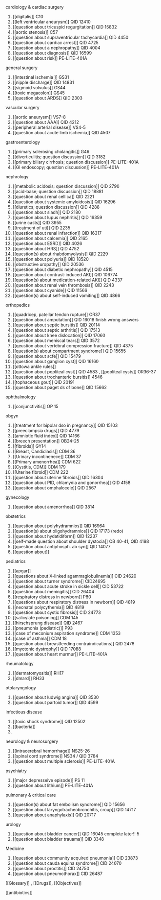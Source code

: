 cardiology & cardiac surgery

1. [[digitalis]] C10
2. [[left ventricular aneurysm]] QID 12410
3. [[question about tricuspid regurgitation]] QID 15832
4. [[aortic stenosis]] C57
5. [[question about supraventricular tachycardia]] QID 4450
6. [[question about cardiac arrest]] QID 4725
7. [[question about a nephropathy]] QID 4004
8. [[question about diagnosis]] QID 16599
9. [[question about risk]] PE-LITE-401A

general surgery 

1. [[intestinal ischemia ]] GS31
2. [[nipple discharge]] QID 14831
3. [[sigmoid volvulus]] GS44
4. [[toxic megacolon]] GS45
5. [[question about ARDS]] QID 2303

vascular surgery 

1. [[aortic aneurysm]] VS7-8
2. [[question about AAA]] QID 4212
3. [[peripheral arterial disease]] VS4-5
4. [[question about acute limb ischemia]] QID 4507

gastroenterology 

1. [[primary sclerosing cholangitis]] G46
2. [[diverticulitis; question discussion]] QID 3182
3. [[primary biliary cirrhosis; question discussion]] PE-LITE-401A
4. [[GI endoscopy; question discussion]] PE-LITE-401A

nephrology 
1. [[metabolic acidosis; question discussion]] QID 2790
2. [[acid-base; question discussion]] QID 18881
3. [[question about renal cell ca]] QID 2221
4. [[question about systemic amyloidosis]] QID 16296
5. [[diuretics; question discussion]] QID 4288
6. [[question about siadh]] QID 2180
7. [[question about lupus nephritis]] QID 16359
8. [[urine casts]] QID 3955
9. [[treatment of uti]] QID 2235
10. [[question about renal infarction]] QID 16317
11. [[question about calcemia]] QID 2165
12. [[question about ESRD]] QID 4026
13. [[question about HRS]] QID 4752
14. [[question(s) about rhabdomyolysis]] QID 2229
15. [[question about polyuria]] QID 18520
16. [[obstructive uropathy]] QID 20536
17. [[question about diabetic nephropathy]] QID 4515
18. [[question about contrast-induced AKI]] QID 106774
19. [[question(s) about medication-related AKI]] QID 4337
20. [[question about renal vein thrombosis]] QID 2243
21. [[question about cyanide]] QID 11566
22. [[question(s) about self-induced vomiting]] QID 4866


orthopedics 

1. [[quadricep, patellar tendon rupture]] OR37
2. [[question about amputation]] QID 16018 finish wrong answers
3. [[question about septic bursitis]] QID 20114
4. [[question about septic arthritis]] QID 17513
5. [[quesiton about knee dislocation]] QID 17060
6. [[question about meniscal tears]] QID 3572
7. [[qeustion about vertebral compression fracture]] QID 4375
8. [[question(s) about compartment syndrome]] QID 15655
9. [[question about scfe]] QID 15479
10. [[question about ganglion cyst]] QID 16160
11. [[ottowa ankle rules]]
12. [[question about popliteal cyst]] QID 4583 , [[popliteal cysts]] OR36-37 
13. [[question about trochanteric bursitis]] 4546
14. [[tophaceous gout]] QID 20191
15. [[question about paget ds of bone]] QID 15662

ophthalmology 

1. [[conjunctivitis]] OP 15

obgyn

1. [[treatment for bipolar dso in pregnancy]] QID 15103
2. [[preeclampsia drugs]] QID 4779
3. [[amniotic fluid index]] QID 14166
4. [[breech presentation]] OB24-25
5. [[fibroids]] GY14
6. [[Breast, Candidiasis]] CDM 36 
2. [[Urinary incontinenece]] CDM 37
3. [[Primary amenorrhea]] CDM 622
4. [[Cystitis, CDM]] CDM 179
5. [[Uterine fibroid]] CDM 222
6. [[question about uterine fibroids]] QID 16304
7. [[question about PID, chlamydia and gonorrhea]] QID 4158
8. [[quesiton about omphalocele]] QID 2567

gynecology

1. [[question about amenorrhea]] QID 3814

obstetrics 
1. [[question about polyhydramnios]] QID 16964
2. [[question(s) about oligohydramnios]] QID 17173 (redo)
3. [[question about hydatidiform]] QID 12237
4. [[self-made question about shoulder dystocia]] OB 40-41, QID 4198
5. [[question about antiphosph. ab syn]] QID 14077
6. [[question about]]

pediatrics 

1. [[apgar]] 
2. [[questions about X-linked agammaglobulinemia]] CID 24620
3. [[question about turner syndrome]] CID24695
4. [[question about acute stroke in sickle cell]] CID 53722
5. [[question about meningitis]] CID 26404
7. [[respiratory distress in newborn]] P80
8. [[questions about respiratory distress in newborn]] QID 4819
9. [[neonatal polycythemia]] QID 4819
10. [[question about cystic fibrosis]] CID 24773
11. [[salicylate poisoning]] CDM 145
12. [[hirschsprung disease]] QID 2467
13. [[pneumonia (pediatric)]] P93
14. [[case of meconium aspiration syndrome]] CDM 1353
15. [[case of asthma]] CDM 18 
17. [[question about breastfeeding contraindications]] QID 2478
18. [[myotonic dystrophy]] QID 17088
19. [[question about heart murmur]] PE-LITE-401A

rheumatology 

1. [[dermatomyositis]] RH17
2. [[dmard]] RH33

otolaryngology
1. [[question about ludwig angina]] QID 3530
2. [[question about partoid tumor]] QID 4599

infectious disease

1. [[toxic shock syndrome]] QID 12502
2. [[bacteria]] 
3. 

neurology & neurosurgery 

1. [[intracerebral hemorrhage]] NS25-26
2. [[spinal cord syndrome]] NS34 / QID 3784
3. [[question about multiple sclerosis]] PE-LITE-401A

psychiatry 

1. [[major depresseive episode]] PS 11
2. [[question about lithium]] PE-LITE-401A

pulmonary & critical care 

1. [[question(s) about fat embolism syndrome]] QID 15656
2. [[question about laryngotracheobronchitis, croup]] QID 14717
3. [[question about anaphylaxis]] QID 20717

urology 

1. [[question about bladder cancer]] QID 16045 complete later!! 5
2. [[question about bladder trauama]] QID 3348

Medicine

1. [[question about community acquired pneumonia]] CID 23873
2. [[question about cauda equina syndrome]] CID 24070
3. [[question about proctitis]] CID 24750
4. [[question about pneumothorax]] CID 26487

[[Glossary]] , [[Drugs]], [[Objectives]]

[[antibiotics]]
